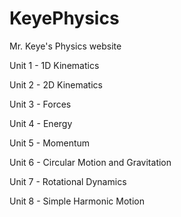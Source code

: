 # KeyePhysics
Mr. Keye's Physics website


Unit 1 - 1D Kinematics

Unit 2 - 2D Kinematics

Unit 3 - Forces

Unit 4 - Energy

Unit 5 - Momentum

Unit 6 - Circular Motion and Gravitation

Unit 7 - Rotational Dynamics

Unit 8 - Simple Harmonic Motion
